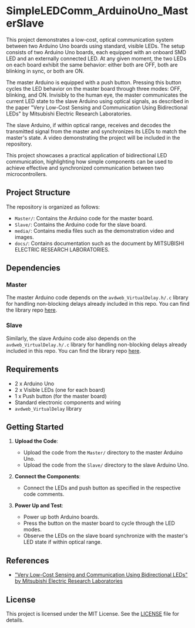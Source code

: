 # SimpleLEDComm_ArduinoUno_MasterSlave

This project demonstrates a low-cost, optical communication system between two Arduino Uno boards using standard, visible LEDs. The setup consists of two Arduino Uno boards, each equipped with an onboard SMD LED and an externally connected LED. At any given moment, the two LEDs on each board exhibit the same behavior: either both are OFF, both are blinking in sync, or both are ON.

The master Arduino is equipped with a push button. Pressing this button cycles the LED behavior on the master board through three modes: OFF, blinking, and ON. Invisibly to the human eye, the master communicates the current LED state to the slave Arduino using optical signals, as described in the paper "Very Low-Cost Sensing and Communication Using Bidirectional LEDs" by Mitsubishi Electric Research Laboratories.

The slave Arduino, if within optical range, receives and decodes the transmitted signal from the master and synchronizes its LEDs to match the master's state. A video demonstrating the project will be included in the repository.

This project showcases a practical application of bidirectional LED communication, highlighting how simple components can be used to achieve effective and synchronized communication between two microcontrollers.

## Project Structure

The repository is organized as follows:

- `Master/`: Contains the Arduino code for the master board.
- `Slave/`: Contains the Arduino code for the slave board.
- `media/`: Contains media files such as the demonstration video and images.
- `docs/`: Contains documentation such as the document by MITSUBISHI ELECTRIC RESEARCH LABORATORIES.

## Dependencies

### Master

The master Arduino code depends on the `avdweb_VirtualDelay.h/.c` library for handling non-blocking delays already included in this repo. You can find the library repo [here](https://www.arduino.cc/reference/en/libraries/avdweb_virtualdelay/).

### Slave

Similarly, the slave Arduino code also depends on the `avdweb_VirtualDelay.h/.c` library for handling non-blocking delays already included in this repo. You can find the library repo [here](https://www.arduino.cc/reference/en/libraries/avdweb_virtualdelay/).

## Requirements

- 2 x Arduino Uno
- 2 x Visible LEDs (one for each board)
- 1 x Push button (for the master board)
- Standard electronic components and wiring
- `avdweb_VirtualDelay` library

## Getting Started

1. **Upload the Code**:
   - Upload the code from the `Master/` directory to the master Arduino Uno.
   - Upload the code from the `Slave/` directory to the slave Arduino Uno.

2. **Connect the Components**:
   - Connect the LEDs and push button as specified in the respective code comments.

3. **Power Up and Test**:
   - Power up both Arduino boards.
   - Press the button on the master board to cycle through the LED modes.
   - Observe the LEDs on the slave board synchronize with the master's LED state if within optical range.

## References

- ["Very Low-Cost Sensing and Communication Using Bidirectional LEDs" by Mitsubishi Electric Research Laboratories]([https://www.merl.com/publications/docs/TR2012-010.pdf](https://www.merl.com/publications/docs/TR2003-35.pdf))

## License

This project is licensed under the MIT License. See the [LICENSE](LICENSE) file for details.
